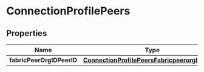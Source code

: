 
# ConnectionProfilePeers

## Properties
Name | Type | Description | Notes
------------ | ------------- | ------------- | -------------
**fabricPeerOrgIDPeerID** | [**ConnectionProfilePeersFabricpeerorgIDpeerID**](ConnectionProfilePeersFabricpeerorgIDpeerID.md) |  |  [optional]




